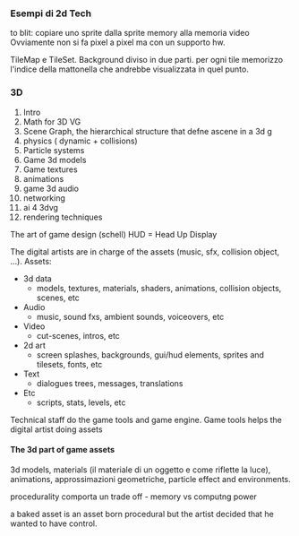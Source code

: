 
### Esempi di 2d Tech ###
to blit: copiare uno sprite dalla sprite memory alla memoria video
Ovviamente non si fa pixel a pixel ma con un supporto hw.

TileMap e TileSet. Background diviso in due parti. per ogni tile memorizzo l'indice della mattonella che andrebbe visualizzata in quel punto.

### 3D  ###

1) Intro
2) Math for 3D VG
3) Scene Graph, the hierarchical structure that defne  ascene in a 3d g
4) physics ( dynamic + collisions)
5) Particle systems
6) Game 3d models
7) Game textures
8) animations
9) game 3d audio
10) networking
11) ai 4 3dvg
12) rendering techniques

The art of game design (schell)
HUD = Head Up Display

The digital artists are in charge of the assets (music, sfx, collision object, ...).
Assets:
- 3d data
	- models, textures, materials, shaders, animations, collision objects, scenes, etc
- Audio
	- music, sound fxs, ambient sounds, voiceovers, etc
- Video
	- cut-scenes, intros, etc
- 2d art
	- screen splashes, backgrounds, gui/hud elements, sprites and tilesets, fonts, etc
- Text
	- dialogues trees, messages, translations
- Etc
	- scripts, stats, levels, etc

Technical staff do the game tools and game engine.
Game tools helps the digital artist doing assets

#### The 3d part of game assets ####

3d models, materials (il materiale di un oggetto e come riflette la luce), animations, approssimazioni geometriche, particle effect and environments.

procedurality comporta un trade off - memory vs computng power

a baked asset is an asset born procedural but the artist decided that he wanted to have control.